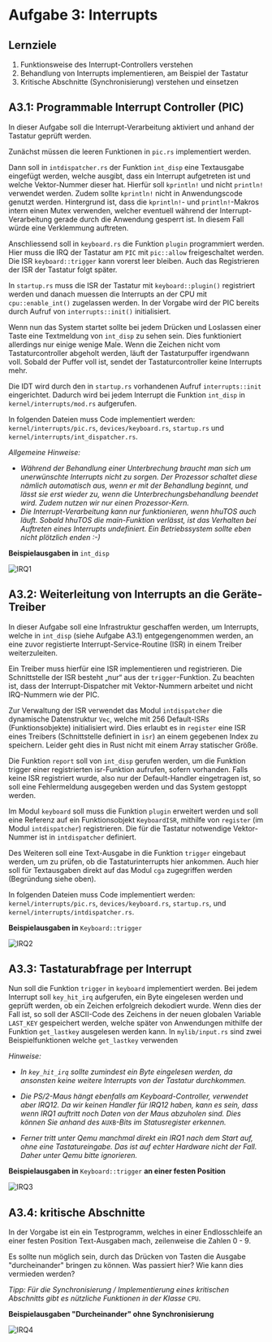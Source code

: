 # Aufgabe 3: Interrupts

## Lernziele

1. Funktionsweise des Interrupt-Controllers verstehen
2. Behandlung von Interrupts implementieren, am Beispiel der Tastatur
3. Kritische Abschnitte (Synchronisierung) verstehen und einsetzen

## A3.1: Programmable Interrupt Controller (PIC)
In dieser Aufgabe soll die Interrupt-Verarbeitung aktiviert und anhand der Tastatur geprüft werden.

Zunächst müssen die leeren Funktionen in `pic.rs` implementiert werden. 

Dann soll in `intdispatcher.rs` der Funktion `int_disp` eine Textausgabe eingefügt werden, welche ausgibt, dass ein Interrupt aufgetreten ist und welche Vektor-Nummer dieser hat. Hierfür soll `kprintln!` und nicht `println!` verwendet werden. Zudem sollte `kprintln!` nicht in Anwendungscode genutzt werden. Hintergrund ist, dass die `kprintln!`- und `println!`-Makros intern einen Mutex verwenden, welcher eventuell während der Interrupt-Verarbeitung gerade durch die Anwendung gesperrt ist. In diesem Fall würde eine Verklemmung auftreten. 

Anschliessend soll in `keyboard.rs` die Funktion `plugin` programmiert werden. Hier muss die IRQ der Tastatur am `PIC` mit `pic::allow` freigeschaltet werden. Die ISR `keyboard::trigger` kann vorerst leer bleiben. Auch das Registrieren der ISR der Tastatur folgt später.

In `startup.rs` muss die ISR der Tastatur mit `keyboard::plugin()` registriert werden und danach muessen die Interrupts an der CPU mit `cpu::enable_int()` zugelassen werden. In der Vorgabe wird der PIC bereits durch Aufruf von `interrupts::init()` initialisiert.

Wenn nun das System startet sollte bei jedem Drücken und Loslassen einer Taste eine Textmeldung von `int_disp` zu sehen sein. Dies funktioniert allerdings nur einige wenige Male. Wenn die Zeichen nicht vom Tastaturcontroller abgeholt werden, läuft der Tastaturpuffer irgendwann voll. Sobald der Puffer voll ist, sendet der Tastaturcontroller keine Interrupts mehr.

Die IDT wird durch den in `startup.rs` vorhandenen Aufruf `interrupts::init` eingerichtet. Dadurch wird bei jedem Interrupt die Funktion `int_disp` in `kernel/interrupts/mod.rs`  aufgerufen.

In folgenden Dateien muss Code implementiert werden: `kernel/interrupts/pic.rs`,
`devices/keyboard.rs`, `startup.rs` und `kernel/interrupts/int_dispatcher.rs`.

*Allgemeine Hinweise:*
- *Während der Behandlung einer Unterbrechung braucht man sich um unerwünschte Interrupts nicht zu sorgen. Der Prozessor schaltet diese nämlich automatisch aus, wenn er mit der Behandlung beginnt, und lässt sie erst wieder zu, wenn die Unterbrechungsbehandlung beendet wird. Zudem nutzen wir nur einen Prozessor-Kern.*
- *Die Interrupt-Verarbeitung kann nur funktionieren, wenn hhuTOS auch läuft. Sobald hhuTOS die main-Funktion verlässt, ist das Verhalten bei Auftreten eines Interrupts undefiniert. Ein Betriebssystem sollte eben nicht plötzlich enden :-)*


**Beispielausgaben in** `int_disp`

![IRQ1](img/irq1.jpg)

## A3.2: Weiterleitung von Interrupts an die Geräte-Treiber
In dieser Aufgabe soll eine Infrastruktur geschaffen werden, um Interrupts, welche in `int_disp` (siehe Aufgabe A3.1) entgegengenommen werden, an eine zuvor registierte Interrupt-Service-Routine (ISR) in einem Treiber weiterzuleiten.

Ein Treiber muss hierfür eine ISR implementieren und registrieren. Die Schnittstelle der ISR besteht „nur“ aus der `trigger`-Funktion. Zu beachten ist, dass der Interrupt-Dispatcher mit Vektor-Nummern arbeitet und nicht IRQ-Nummern wie der PIC.

Zur Verwaltung der ISR verwendet das Modul `intdispatcher` die dynamische Datenstruktur `Vec`, welche mit 256 Default-ISRs (Funktionsobjekte) initialisiert wird. Dies erlaubt es in `register` eine ISR eines Treibers (Schnittstelle definiert in `isr`) an einem gegebenen Index zu speichern. Leider geht dies in Rust nicht mit einem Array statischer Größe. 

Die Funktion `report` soll von `int_disp` gerufen werden, um die Funktion trigger einer registrierten isr-Funktion aufrufen, sofern vorhanden. Falls keine ISR registriert wurde, also nur der Default-Handler eingetragen ist, so soll eine Fehlermeldung ausgegeben werden und das System gestoppt werden.

Im Modul `keyboard` soll muss die Funktion `plugin` erweitert werden und soll eine Referenz auf ein Funktionsobjekt `KeyboardISR`, mithilfe von `register` (im Modul `intdispatcher`) registrieren. Die für die Tastatur notwendige Vektor-Nummer ist in `intdispatcher` definiert. 

Des Weiteren soll eine Text-Ausgabe in die Funktion `trigger` eingebaut werden, um zu prüfen, ob die Tastaturinterrupts hier ankommen. Auch hier soll für Textausgaben direkt auf das Modul `cga` zugegriffen werden (Begründung siehe oben). 

In folgenden Dateien muss Code implementiert werden: `kernel/interrupts/pic.rs`,
`devices/keyboard.rs`, `startup.rs`, und `kernel/interrupts/intdispatcher.rs`.

**Beispielausgaben in** `Keyboard::trigger`

![IRQ2](img/irq2.jpg)


## A3.3: Tastaturabfrage per Interrupt
Nun soll die Funktion `trigger` in `keyboard` implementiert werden. Bei jedem Interrupt soll `key_hit_irq` aufgerufen, ein Byte eingelesen werden und geprüft werden, ob ein Zeichen erfolgreich dekodiert wurde. Wenn dies der Fall ist, so soll der ASCII-Code des Zeichens in der neuen globalen Variable `LAST_KEY` gespeichert werden, welche später von Anwendungen mithilfe der Funktion `get_lastkey` ausgelesen werden kann. In `mylib/input.rs` sind zwei Beispielfunktionen welche `get_lastkey` verwenden


*Hinweise:*

- *In `key_hit_irq` sollte zumindest ein Byte eingelesen werden, da ansonsten keine weitere Interrupts von der Tastatur durchkommen.*

- *Die PS/2-Maus hängt ebenfalls am Keyboard-Controller, verwendet aber IRQ12. Da wir keinen Handler für IRQ12 haben, kann es sein, dass wenn IRQ1 auftritt noch Daten von der Maus abzuholen sind. Dies können Sie anhand des* `AUXB`*-Bits im Statusregister erkennen.*
- *Ferner tritt unter Qemu manchmal direkt ein IRQ1 nach dem Start auf, ohne eine Tastatureingabe. Das ist auf echter Hardware nicht der Fall. Daher unter Qemu bitte ignorieren.*

**Beispielausgaben in** `Keyboard::trigger` **an einer festen Position**

![IRQ3](img/irq3.jpg)


## A3.4: kritische Abschnitte
In der Vorgabe ist ein ein Testprogramm, welches in einer Endlosschleife an einer festen Position Text-Ausgaben mach, zeilenweise die Zahlen 0 - 9.

Es sollte nun möglich sein, durch das Drücken von Tasten die Ausgabe "durcheinander" bringen zu können. Was passiert hier? Wie kann dies vermieden werden?


*Tipp: Für die Synchronisierung / Implementierung eines kritischen Abschnitts gibt es nützliche Funktionen in der Klasse* `CPU`.

**Beispielausgaben "Durcheinander" ohne Synchronisierung**

![IRQ4](img/irq4.jpg)
